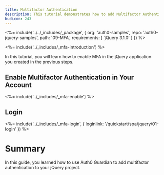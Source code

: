 ```yaml
---
title: Multifactor Authentication
description: This tutorial demonstrates how to add Multifactor Authentication to your jQuery app with auth0.
budicon: 243
---
```


<%= include('../../_includes/_package', {
  org: 'auth0-samples',
  repo: 'auth0-jquery-samples',
  path: '09-MFA',
  requirements: [
    'jQuery 3.1.0'
  ]
}) %>

<%= include('../_includes/_mfa-introduction') %>

In this tutorial, you will learn how to enable MFA in the jQuery application you created in the previous steps.

## Enable Multifactor Authentication in Your Account

<%= include('../_includes/_mfa-enable') %>

## Login

<%= include('../_includes/_mfa-login', { loginlink: '/quickstart/spa/jquery/01-login' }) %>

# Summary

In this guide, you learned how to use Auth0 Guardian to add multifactor authentication to your jQuery project.

